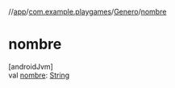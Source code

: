 //[app](../../../index.md)/[com.example.playgames](../index.md)/[Genero](index.md)/[nombre](nombre.md)

# nombre

[androidJvm]\
val [nombre](nombre.md): [String](https://kotlinlang.org/api/latest/jvm/stdlib/kotlin/-string/index.html)

